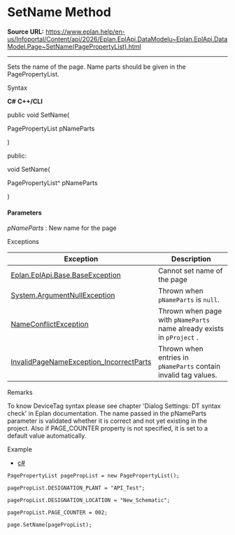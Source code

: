 # SetName Method

**Source URL:** https://www.eplan.help/en-us/Infoportal/Content/api/2026/Eplan.EplApi.DataModelu~Eplan.EplApi.DataModel.Page~SetName(PagePropertyList).html

---

Sets the name of the page. Name parts should be given in the PagePropertyList.

Syntax

**C#**
**C++/CLI**


public void SetName( 

   PagePropertyList pNameParts

)

public:

void SetName( 

   PagePropertyList^ pNameParts

)


#### Parameters

*pNameParts*
:   New name for the page

Exceptions

| Exception | Description |
| --- | --- |
| [Eplan.EplApi.Base.BaseException](Eplan.EplApi.Baseu~Eplan.EplApi.Base.BaseException.html) | Cannot set name of the page |
| [System.ArgumentNullException](#) | Thrown when `pNameParts` is `null`. |
| [NameConflictException](Eplan.EplApi.DataModelu~Eplan.EplApi.DataModel.NameConflictException.html) | Thrown when page with `pNameParts` name already exists in `pProject` . |
| [InvalidPageNameException\_IncorrectParts](Eplan.EplApi.DataModelu~Eplan.EplApi.DataModel.InvalidPageNameException_IncorrectParts.html) | Thrown when entries in `pNameParts` contain invalid tag values. |

Remarks

To know DeviceTag syntax please see chapter 'Dialog Settings: DT syntax check' in Eplan documentation. The name passed in the pNameParts parameter is validated whether it is correct and not yet existing in the project. Also if PAGE\_COUNTER property is not specified, it is set to a default value automatically.

Example

- [c#](#i-tab-content-2da48ed3-f886-4580-b737-6de227981637)

```
PagePropertyList pagePropList = new PagePropertyList();

pagePropList.DESIGNATION_PLANT = "API_Test";

pagePropList.DESIGNATION_LOCATION = "New_Schematic";

pagePropList.PAGE_COUNTER = 002;

page.SetName(pagePropList);
```
